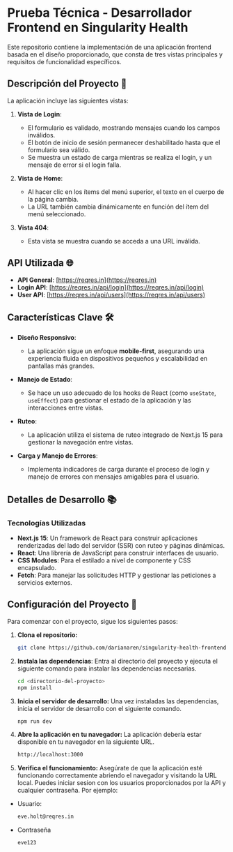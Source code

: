 # Prueba Técnica - Desarrollador Frontend en Singularity Health

Este repositorio contiene la implementación de una aplicación frontend basada en el diseño proporcionado, que consta de tres vistas principales y requisitos de funcionalidad específicos.

## Descripción del Proyecto 📖

La aplicación incluye las siguientes vistas:

1. **Vista de Login**:

   - El formulario es validado, mostrando mensajes cuando los campos inválidos.
   - El botón de inicio de sesión permanecer deshabilitado hasta que el formulario sea válido.
   - Se muestra un estado de carga mientras se realiza el login, y un mensaje de error si el login falla.

2. **Vista de Home**:

   - Al hacer clic en los ítems del menú superior, el texto en el cuerpo de la página cambia.
   - La URL también cambia dinámicamente en función del ítem del menú seleccionado.

3. **Vista 404**:
   - Esta vista se muestra cuando se acceda a una URL inválida.

## API Utilizada 🌐

- **API General**: [https://reqres.in](https://reqres.in)
- **Login API**: [https://reqres.in/api/login](https://reqres.in/api/login)
- **User API**: [https://reqres.in/api/users](https://reqres.in/api/users)

## Características Clave 🛠️

- **Diseño Responsivo**:
  - La aplicación sigue un enfoque **mobile-first**, asegurando una experiencia fluida en dispositivos pequeños y escalabilidad en pantallas más grandes.
- **Manejo de Estado**:

  - Se hace un uso adecuado de los hooks de React (como `useState`, `useEffect`) para gestionar el estado de la aplicación y las interacciones entre vistas.

- **Ruteo**:

  - La aplicación utiliza el sistema de ruteo integrado de Next.js 15 para gestionar la navegación entre vistas.

- **Carga y Manejo de Errores**:
  - Implementa indicadores de carga durante el proceso de login y manejo de errores con mensajes amigables para el usuario.

## Detalles de Desarrollo 📚

### Tecnologías Utilizadas

- **Next.js 15**: Un framework de React para construir aplicaciones renderizadas del lado del servidor (SSR) con ruteo y páginas dinámicas.
- **React**: Una librería de JavaScript para construir interfaces de usuario.
- **CSS Modules**: Para el estilado a nivel de componente y CSS encapsulado.
- **Fetch**: Para manejar las solicitudes HTTP y gestionar las peticiones a servicios externos.

## Configuración del Proyecto 🚀

Para comenzar con el proyecto, sigue los siguientes pasos:

1. **Clona el repositorio:**

   ```bash
   git clone https://github.com/darianaren/singularity-health-frontend.git
   ```

2. **Instala las dependencias**: Entra al directorio del proyecto y ejecuta el siguiente comando para instalar las dependencias necesarias.

    ```bash
    cd <directorio-del-proyecto>
    npm install
    ```

3. **Inicia el servidor de desarrollo:** Una vez instaladas las dependencias, inicia el servidor de desarrollo con el siguiente comando.

    ```bash
    npm run dev
    ```

4. **Abre la aplicación en tu navegador:** La aplicación debería estar disponible en tu navegador en la siguiente URL.

    ```bash
    http://localhost:3000
    ```

5. **Verifica el funcionamiento:** Asegúrate de que la aplicación esté funcionando correctamente abriendo el navegador y visitando la URL local. Puedes iniciar sesion con los usuarios proporcionados por la API y cualquier contraseña. Por ejemplo:
  - Usuario:
    ```bash
    eve.holt@reqres.in
    ```

  - Contraseña
    ```bash
    eve123
    ```
